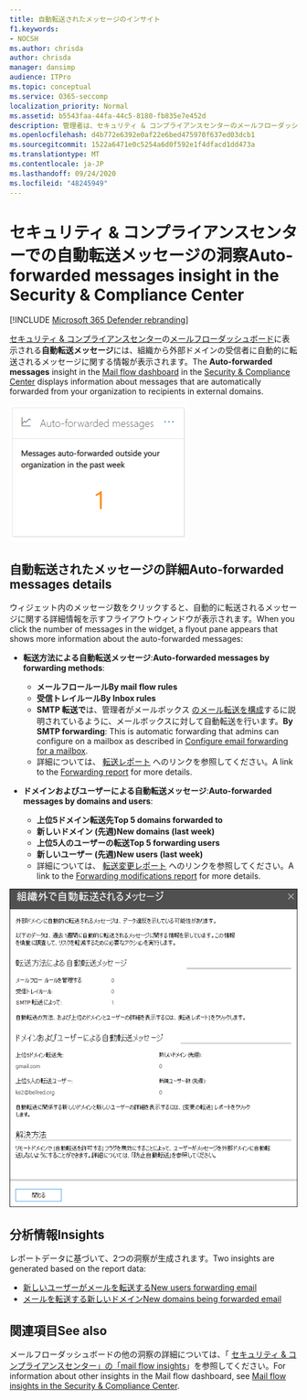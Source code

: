 ```yaml
---
title: 自動転送されたメッセージのインサイト
f1.keywords:
- NOCSH
ms.author: chrisda
author: chrisda
manager: dansimp
audience: ITPro
ms.topic: conceptual
ms.service: O365-seccomp
localization_priority: Normal
ms.assetid: b5543faa-44fa-44c5-8180-fb835e7e452d
description: 管理者は、セキュリティ & コンプライアンスセンターのメールフローダッシュボードでの自動転送メッセージレポートについて説明します。
ms.openlocfilehash: d4b772e6392e0af22e6bed475970f637ed03dcb1
ms.sourcegitcommit: 1522a6471e0c5254a6d0f592e1f4dfacd1dd473a
ms.translationtype: MT
ms.contentlocale: ja-JP
ms.lasthandoff: 09/24/2020
ms.locfileid: "48245949"
---
```

# <a name="auto-forwarded-messages-insight-in-the-security--compliance-center"></a><span data-ttu-id="e35bc-103">セキュリティ & コンプライアンスセンターでの自動転送メッセージの洞察</span><span class="sxs-lookup"><span data-stu-id="e35bc-103">Auto-forwarded messages insight in the Security & Compliance Center</span></span>

[!INCLUDE [Microsoft 365 Defender rebranding](../includes/microsoft-defender-for-office.md)]


<span data-ttu-id="e35bc-104">[セキュリティ & コンプライアンスセンター](https://protection.office.com)の[メールフローダッシュボード](mail-flow-insights-v2.md)に表示される**自動転送メッセージ**には、組織から外部ドメインの受信者に自動的に転送されるメッセージに関する情報が表示されます。</span><span class="sxs-lookup"><span data-stu-id="e35bc-104">The **Auto-forwarded messages** insight in the [Mail flow dashboard](mail-flow-insights-v2.md) in the [Security & Compliance Center](https://protection.office.com) displays information about messages that are automatically forwarded from your organization to recipients in external domains.</span></span>

![セキュリティ & コンプライアンスセンターの自動転送メッセージウィジェット](../../media/mfi-auto-forwarded-messages.png)

## <a name="auto-forwarded-messages-details"></a><span data-ttu-id="e35bc-106">自動転送されたメッセージの詳細</span><span class="sxs-lookup"><span data-stu-id="e35bc-106">Auto-forwarded messages details</span></span>

<span data-ttu-id="e35bc-107">ウィジェット内のメッセージ数をクリックすると、自動的に転送されるメッセージに関する詳細情報を示すフライアウトウィンドウが表示されます。</span><span class="sxs-lookup"><span data-stu-id="e35bc-107">When you click the number of messages in the widget, a flyout pane appears that shows more information about the auto-forwarded messages:</span></span>

- <span data-ttu-id="e35bc-108">**転送方法による自動転送メッセージ**:</span><span class="sxs-lookup"><span data-stu-id="e35bc-108">**Auto-forwarded messages by forwarding methods**:</span></span>

  - <span data-ttu-id="e35bc-109">**メールフロールール**</span><span class="sxs-lookup"><span data-stu-id="e35bc-109">**By mail flow rules**</span></span>
  - <span data-ttu-id="e35bc-110">**受信トレイルール**</span><span class="sxs-lookup"><span data-stu-id="e35bc-110">**By Inbox rules**</span></span>
  - <span data-ttu-id="e35bc-111">**SMTP 転送で**は、管理者がメールボックス [のメール転送を構成](https://docs.microsoft.com/Exchange/recipients-in-exchange-online/manage-user-mailboxes/configure-email-forwarding)するに説明されているように、メールボックスに対して自動転送を行います。</span><span class="sxs-lookup"><span data-stu-id="e35bc-111">**By SMTP forwarding**: This is automatic forwarding that admins can configure on a mailbox as described in [Configure email forwarding for a mailbox](https://docs.microsoft.com/Exchange/recipients-in-exchange-online/manage-user-mailboxes/configure-email-forwarding).</span></span>
  - <span data-ttu-id="e35bc-112">詳細については、 [転送レポート](view-mail-flow-reports.md#forwarding-report) へのリンクを参照してください。</span><span class="sxs-lookup"><span data-stu-id="e35bc-112">A link to the [Forwarding report](view-mail-flow-reports.md#forwarding-report) for more details.</span></span>

- <span data-ttu-id="e35bc-113">**ドメインおよびユーザーによる自動転送メッセージ**:</span><span class="sxs-lookup"><span data-stu-id="e35bc-113">**Auto-forwarded messages by domains and users**:</span></span>

  - <span data-ttu-id="e35bc-114">**上位5ドメイン転送先**</span><span class="sxs-lookup"><span data-stu-id="e35bc-114">**Top 5 domains forwarded to**</span></span>
  - <span data-ttu-id="e35bc-115">**新しいドメイン (先週)**</span><span class="sxs-lookup"><span data-stu-id="e35bc-115">**New domains (last week)**</span></span>
  - <span data-ttu-id="e35bc-116">**上位5人のユーザーの転送**</span><span class="sxs-lookup"><span data-stu-id="e35bc-116">**Top 5 forwarding users**</span></span>
  - <span data-ttu-id="e35bc-117">**新しいユーザー (先週)**</span><span class="sxs-lookup"><span data-stu-id="e35bc-117">**New users (last week)**</span></span>
  - <span data-ttu-id="e35bc-118">詳細については、 [転送変更レポート](mfi-new-users-forwarding-email.md#forwarding-modifications-report) へのリンクを参照してください。</span><span class="sxs-lookup"><span data-stu-id="e35bc-118">A link to the [Forwarding modifications report](mfi-new-users-forwarding-email.md#forwarding-modifications-report) for more details.</span></span>

![セキュリティ & コンプライアンスセンターの自動転送されたメッセージレポートの詳細ポップアップ](../../media/mfi-auto-forwarded-messages-details.png)

## <a name="insights"></a><span data-ttu-id="e35bc-120">分析情報</span><span class="sxs-lookup"><span data-stu-id="e35bc-120">Insights</span></span>

<span data-ttu-id="e35bc-121">レポートデータに基づいて、2つの洞察が生成されます。</span><span class="sxs-lookup"><span data-stu-id="e35bc-121">Two insights are generated based on the report data:</span></span>

- [<span data-ttu-id="e35bc-122">新しいユーザーがメールを転送する</span><span class="sxs-lookup"><span data-stu-id="e35bc-122">New users forwarding email</span></span>](mfi-new-users-forwarding-email.md)
- [<span data-ttu-id="e35bc-123">メールを転送する新しいドメイン</span><span class="sxs-lookup"><span data-stu-id="e35bc-123">New domains being forwarded email</span></span>](mfi-new-domains-being-forwarded-email.md)

## <a name="see-also"></a><span data-ttu-id="e35bc-124">関連項目</span><span class="sxs-lookup"><span data-stu-id="e35bc-124">See also</span></span>

<span data-ttu-id="e35bc-125">メールフローダッシュボードの他の洞察の詳細については、「 [セキュリティ & コンプライアンスセンター」の「mail flow insights](mail-flow-insights-v2.md)」を参照してください。</span><span class="sxs-lookup"><span data-stu-id="e35bc-125">For information about other insights in the Mail flow dashboard, see [Mail flow insights in the Security & Compliance Center](mail-flow-insights-v2.md).</span></span>
